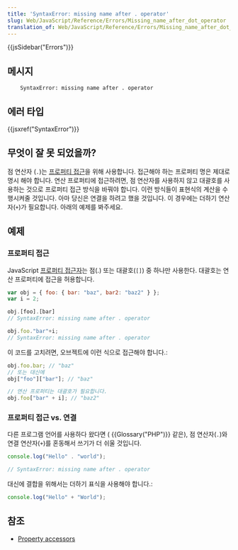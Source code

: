 ```yaml
---
title: 'SyntaxError: missing name after . operator'
slug: Web/JavaScript/Reference/Errors/Missing_name_after_dot_operator
translation_of: Web/JavaScript/Reference/Errors/Missing_name_after_dot_operator
---
```


{{jsSidebar("Errors")}}

## 메시지

```
    SyntaxError: missing name after . operator
```

## 에러 타입

{{jsxref("SyntaxError")}}

## 무엇이 잘 못 되었을까?

점 연산자 (`.`)는 [프로퍼티 접근](/en-US/docs/Web/JavaScript/Reference/Operators/Property_Accessors)을 위해 사용합니다. 접근해야 하는 프로퍼티 명은 제대로 명시 해야 합니다. 연산 프로퍼티에 접근하려면, 점 연산자를 사용하지 않고 대괄호를 사용하는 것으로 프로퍼티 접근 방식을 바꿔야 합니다. 이런 방식들이 표현식의 계산을 수행시켜줄 것입니다. 아마 당신은 연결을 하려고 했을 것입니다. 이 경우에는 더하기 연산자(`+`)가 필요합니다. 아래의 예제를 봐주세요.

## 예제

### 프로퍼티 접근

JavaScript [프로퍼티 접근자](/en-US/docs/Web/JavaScript/Reference/Operators/Property_Accessors)는 점(.) 또는 대괄호(`[]`) 중 하나만 사용한다. 대괄호는 연산 프로퍼티에 접근을 허용합니다.

```js example-bad
var obj = { foo: { bar: "baz", bar2: "baz2" } };
var i = 2;

obj.[foo].[bar]
// SyntaxError: missing name after . operator

obj.foo."bar"+i;
// SyntaxError: missing name after . operator
```

이 코드를 고치려면, 오브젝트에 이런 식으로 접근해야 합니다.:

```js example-good
obj.foo.bar; // "baz"
// 또는 대신에
obj["foo"]["bar"]; // "baz"

// 연산 프로퍼티는 대괄호가 필요합니다.
obj.foo["bar" + i]; // "baz2"
```

### 프로퍼티 접근 vs. 연결

다른 프로그램 언어를 사용하다 왔다면 ( {{Glossary("PHP")}} 같은), 점 연산자(`.`)와 연결 연산자(`+`)를 혼동해서 쓰기가 더 쉬울 것입니다.

```js example-bad
console.log("Hello" . "world");

// SyntaxError: missing name after . operator
```

대신에 결합을 위해서는 더하기 표식을 사용해야 합니다.:

```js example-good
console.log("Hello" + "World");
```

## 참조

- [Property accessors](/en-US/docs/Web/JavaScript/Reference/Operators/Property_Accessors)
